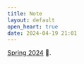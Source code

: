```yaml
---
title: Note
layout: default
open_heart: true
date: 2024-04-19 21:01
---
```


[Spring 2024](https://spotify.link/6tpneu0iVIb) 🎵.
